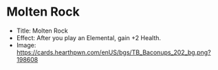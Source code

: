 # Molten Rock
- Title:  Molten Rock
- Effect:  After you play an Elemental, gain +2 Health.
- Image:  https://cards.hearthpwn.com/enUS/bgs/TB_Baconups_202_bg.png?198608
